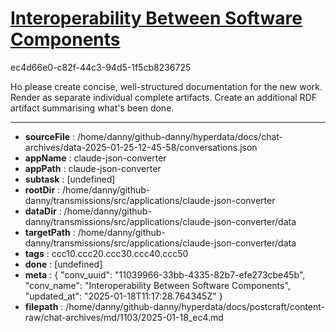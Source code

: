 # [Interoperability Between Software Components](https://claude.ai/chat/11039966-33bb-4335-82b7-efe273cbe45b)

ec4d66e0-c82f-44c3-94d5-1f5cb8236725

Ho please create concise, well-structured documentation for the new work. Render as separate individual complete artifacts. Create an additional RDF artifact summarising what's been done.

---

* **sourceFile** : /home/danny/github-danny/hyperdata/docs/chat-archives/data-2025-01-25-12-45-58/conversations.json
* **appName** : claude-json-converter
* **appPath** : claude-json-converter
* **subtask** : [undefined]
* **rootDir** : /home/danny/github-danny/transmissions/src/applications/claude-json-converter
* **dataDir** : /home/danny/github-danny/transmissions/src/applications/claude-json-converter/data
* **targetPath** : /home/danny/github-danny/transmissions/src/applications/claude-json-converter/data
* **tags** : ccc10.ccc20.ccc30.ccc40.ccc50
* **done** : [undefined]
* **meta** : {
  "conv_uuid": "11039966-33bb-4335-82b7-efe273cbe45b",
  "conv_name": "Interoperability Between Software Components",
  "updated_at": "2025-01-18T11:17:28.764345Z"
}
* **filepath** : /home/danny/github-danny/hyperdata/docs/postcraft/content-raw/chat-archives/md/1103/2025-01-18_ec4.md